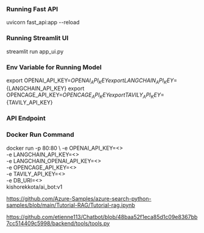 ### Running Fast API
uvicorn fast_api:app --reload  


### Running Streamlit UI
streamlit run app_ui.py       


### Env Variable for Running Model
export OPENAI_API_KEY=${OPENAI_API_KEY}
export LANGCHAIN_API_KEY=${LANGCHAIN_API_KEY}
export OPENCAGE_API_KEY=${OPENCAGE_API_KEY}
export TAVILY_API_KEY=${TAVILY_API_KEY}


### API Endpoint


### Docker Run Command
docker run -p 80:80  \     -e OPENAI_API_KEY=<> \
     -e LANGCHAIN_API_KEY=<> \
     -e LANGCHAIN_OPENAI_API_KEY=<> \
     -e OPENCAGE_API_KEY=<>  \
     -e TAVILY_API_KEY=<> \
     -e DB_URI=<> \
        kishorekkota/ai_bot:v1



https://github.com/Azure-Samples/azure-search-python-samples/blob/main/Tutorial-RAG/Tutorial-rag.ipynb


https://github.com/etienne113/Chatbot/blob/48baa52f1eca85d1c09e8367bb7cc514409c5998/backend/tools/tools.py